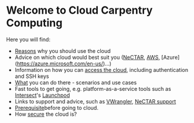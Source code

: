 Welcome to Cloud Carpentry Computing
=====================================
Here you will find:

* [Reasons](reasons.md) why you should use the cloud
* Advice on which cloud would best suit you ([NeCTAR](nectar.md), [AWS](https://aws.amazon.com/), [Azure] (https://azure.microsoft.com/en-us/)...) 
* Information on how you can [access the cloud](access.md), including authentication and SSH keys
* [What](what.md) you can do there - scenarios and use cases
* Fast tools to get going, e.g. platform-as-a-service tools such as [Intersect](http://www.intersect.org.au/)'s [Launchpod](https://www.intersect.org.au/content/launchpod)
* Links to support and advice, such as [VWrangler](https://espaces.edu.au/vwrangler), [NeCTAR support](https://support.nectar.org.au/support/home)
* [Prerequisite](prerequisite.md)before going to cloud.
* How [secure](security.md) the cloud is?


